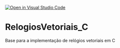 [![Open in Visual Studio Code](https://classroom.github.com/assets/open-in-vscode-718a45dd9cf7e7f842a935f5ebbe5719a5e09af4491e668f4dbf3b35d5cca122.svg)](https://classroom.github.com/online_ide?assignment_repo_id=11550125&assignment_repo_type=AssignmentRepo)
# RelogiosVetoriais_C
Base para a implementação de relógios vetoriais em C
